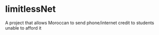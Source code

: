 # limitlessNet
A project that allows Moroccan to send phone/internet credit to students unable to afford it
